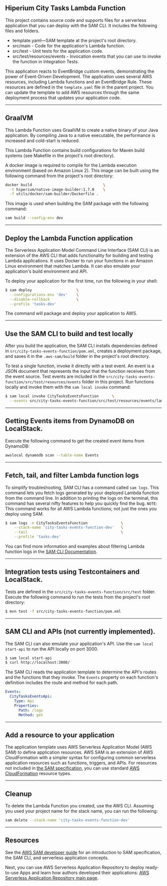 ## Hiperium City Tasks Lambda Function

This project contains source code and supports files for a serverless application that you can deploy with the SAM CLI. It includes the following files and folders.

- template.yaml—SAM template at the project's root directory.
- src/main - Code for the application's Lambda function.
- src/test - Unit tests for the application code. 
- src/test/resources/events - Invocation events that you can use to invoke the function in Integration Tests.

This application reacts to EventBridge custom events, demonstrating the power of Event-Driven Development.
The application uses several AWS resources, including Lambda functions and an EventBridge Rule. These resources are defined in the `template.yaml` file in the parent project. You can update the template to add AWS resources through the same deployment process that updates your application code.

---

## GraalVM
This Lambda Function uses GraalVM to create a native binary of your Java application.
By compiling Java to a native executable, the performance is increased and cold-start is reduced.

This Lambda Function contains build configurations for Maven build systems
(see Makefile in the project's root directory).

A docker image is required to compile for the Lambda execution environment (based on Amazon Linux 2).
This image can be built using the following command from the project's root directory:
```bash
docker build                                \
  -t hiperium/native-image-builder:1.7.0    \
  -f utils/docker/sam-builder/Dockerfile .
```

This image is used when building the SAM package with the following command:
```bash
sam build --config-env dev
```

---

## Deploy the Lambda Function application
The Serverless Application Model Command Line Interface (SAM CLI) is an extension of the AWS CLI that adds functionality for building and testing Lambda applications. It uses Docker to run your functions in an Amazon Linux environment that matches Lambda. It can also emulate your application's build environment and API.

To deploy your application for the first time, run the following in your shell:
```bash
$ sam deploy                    \
  --configurations-env 'dev'    \
  --disable-rollback            \
  --profile 'tasks-dev'
```

The command will package and deploy your application to AWS.

---

## Use the SAM CLI to build and test locally
After you build the application, the SAM CLI installs dependencies defined in `src/city-tasks-events-function/pom.xml`,
creates a deployment package, and saves it in the `.aws-sam/build` folder in the project's root directory.

To test a single function, invoke it directly with a test event.
An event is a JSON document that represents the input that the function receives from the event source.
Test events are included in the `src/city-tasks-events-function/src/test/resources/events` folder in this project.
Run functions locally and invoke them with the `sam local invoke` command:

```bash
$ sam local invoke CityTasksEventsFunction      \
  --events src/city-tasks-events-function/src/test/resources/events/lambda-event-valid-detail.json
```

---

## Getting Events items from DynamoDB on LocalStack.
Execute the following command to get the created event items from DynamoDB:
```bash
awslocal dynamodb scan --table-name Events
```

---

## Fetch, tail, and filter Lambda function logs
To simplify troubleshooting, SAM CLI has a command called `sam logs`.
This command lets you fetch logs generated by your deployed Lambda function from the command line.
In addition to printing the logs on the terminal,
this command has several nifty features to help you quickly find the bug.
`NOTE`: This command works for all AWS Lambda functions; not just the ones you deploy using SAM.

```bash
$ sam logs -n CityTasksEventsFunction               \
    --stack-name 'city-tasks-events-function-dev'   \
    --tail                                          \
    --profile 'tasks-dev'
```

You can find more information and examples
about filtering Lambda function logs in the [SAM CLI Documentation](https://docs.aws.amazon.com/serverless-application-model/latest/developerguide/serverless-sam-cli-logging.html).

---

## Integration tests using Testcontainers and LocalStack.
Tests are defined in the `src/city-tasks-events-function/src/test` folder.
Execute the following command to run the tests from the project's root directory:

```bash
$ mvn test -f src/city-tasks-events-function/pom.xml
```

---

## SAM CLI and APIs (not currently implemented).
The SAM CLI can also emulate your application's API. Use the `sam local start-api` to run the API locally on port 3000.

```bash
$ sam local start-api
$ curl http://localhost:3000/
```

The SAM CLI reads the application template to determine the API's routes and the functions that they invoke. The `Events` property on each function's definition includes the route and method for each path.
```yaml
Events:
  CityTasksEventsApi:
    Type: Api
    Properties:
      Path: /logs
      Method: get
```

---

## Add a resource to your application
The application template uses AWS Serverless Application Model (AWS SAM) to define application resources. AWS SAM is an extension of AWS CloudFormation with a simpler syntax for configuring common serverless application resources such as functions, triggers, and APIs. For resources not included in [the SAM specification](https://github.com/awslabs/serverless-application-model/blob/master/versions/2016-10-31.md), you can use standard [AWS CloudFormation](https://docs.aws.amazon.com/AWSCloudFormation/latest/UserGuide/aws-template-resource-type-ref.html) resource types.


---

## Cleanup
To delete the Lambda Function you created, use the AWS CLI. Assuming you used your project name for the stack name, you can run the following:
```bash
sam delete --stack-name 'city-tasks-events-function-dev'
```

---

## Resources
See the [AWS SAM developer guide](https://docs.aws.amazon.com/serverless-application-model/latest/developerguide/what-is-sam.html) for an introduction to SAM specification, the SAM CLI, and serverless application concepts.

Next, you can use AWS Serverless Application Repository to deploy ready-to-use Apps and learn how authors developed their applications: [AWS Serverless Application Repository main page](https://aws.amazon.com/serverless/serverlessrepo/).
